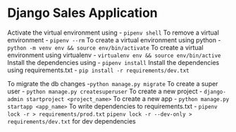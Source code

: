 # Django Sales Application

Activate the virtual environment using - `pipenv shell`
To remove a virtual environment - `pipenv --rm`
To create a virtual environment using python - `python -m venv env && source env/bin/activate`
To create a virtual environment using virtualenv - `virtualenv env && source env/bin/active`
Install the dependencies using - `pipenv install`
Install the dependencies using requirements.txt - `pip install -r requirements/dev.txt`

To migrate the db changes  -`python manage.py migrate`
To create a super user - `python manage.py createsuperuser`
To create a new project - `django-admin startproject <project_name>`
To create a new app - `python manage.py startapp <app_name>`
To write dependencies to requirements.txt - `pipenv lock -r > requirements/prod.txt`
 `pipenv lock -r --dev-only > requirements/dev.txt` for dev dependencies
